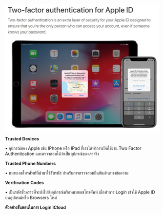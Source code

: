 ![GitHub Logo](pic/Apple1.PNG)

**Trusted Devices**

  • อุปกรณ์ของ Apple เช่น IPhone หรือ IPad ที่เราได้ทำการเปิดใช้งาน Two Factor Authentication และตรวจสอบได้ว่าเป็นอุปกรณ์ของเราจริง

**Trusted Phone Numbers**

  •	หมายเลขโทรศัพท์ที่นำมาใช้รับรหัส สำหรับการตรวจสอบยืนยันผ่านทางข้อความ

**Verification Codes**

  •	เป็นรหัสชั่วคราวที่จะส่งไปยังอุปกรณ์หรือหมายเลขโทรศัพท์ เมื่อทำการ Login เข้าใช้ Apple ID บนอุปกรณ์หรือ Browsers ใหม่

**ตัวอย่างขั้นตอนในการ Login ICloud**
